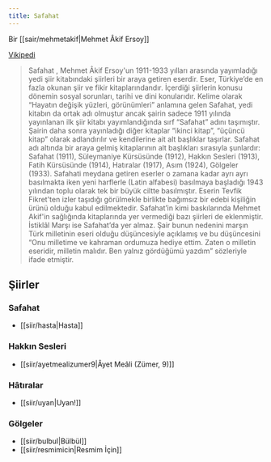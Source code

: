```yaml
---
title: Safahat
---
```


Bir [[sair/mehmetakif|Mehmet Âkif Ersoy]]

[Vikipedi](https://tr.wikipedia.org/wiki/Safahat)
> Safahat , Mehmet Âkif Ersoy'un 1911-1933 yılları arasında yayımladığı yedi şiir kitabındaki şiirleri bir araya getiren eserdir.
> Eser, Türkiye’de en fazla okunan şiir ve fikir kitaplarındandır. İçerdiği şiirlerin konusu dönemin sosyal sorunları, tarihi ve dini konularıdır.
> Kelime olarak “Hayatın değişik yüzleri, görünümleri” anlamına gelen Safahat, yedi kitabın da ortak adı olmuştur ancak şairin sadece 1911 yılında yayınlanan ilk şiir kitabı yayımlandığında sırf “Safahat” adını taşımıştır. Şairin daha sonra yayınladığı diğer kitaplar “ikinci kitap”, “üçüncü kitap” olarak adlandırılır ve kendilerine ait alt başlıklar taşırlar. Safahat adı altında bir araya gelmiş kitaplarının alt başlıkları sırasıyla şunlardır: Safahat (1911), Süleymaniye Kürsüsünde (1912), Hakkın Sesleri (1913), Fatih Kürsüsünde (1914), Hatıralar (1917), Asım (1924), Gölgeler (1933).
> Safahati meydana getiren eserler o zamana kadar ayrı ayrı basılmakta iken yeni harflerle (Latin alfabesi) basılmaya başladığı 1943 yılından toplu olarak tek bir büyük ciltte basılmıştır.
> Eserin Tevfik Fikret'ten izler taşıdığı görülmekle birlikte bağımsız bir edebi kişiliğin ürünü olduğu kabul edilmektedir.
> Safahat’in kimi baskılarında Mehmet Akif'in sağlığında kitaplarında yer vermediği bazı şiirleri de eklenmiştir. İstiklâl Marşı ise Safahat’da yer almaz. Şair bunun nedenini marşın Türk milletinin eseri olduğu düşüncesiyle açıklamış ve bu düşüncesini “Onu milletime ve kahraman ordumuza hediye ettim. Zaten o milletin eseridir, milletin malıdır. Ben yalnız gördüğümü yazdım” sözleriyle ifade etmiştir.



## Şiirler
### Safahat
- [[siir/hasta|Hasta]]
### Hakkın Sesleri
- [[siir/ayetmealizumer9|Âyet Meâli (Zümer, 9)]]
### Hâtıralar
- [[siir/uyan|Uyan!]]
### Gölgeler
- [[siir/bulbul|Bülbül]]
- [[siir/resmimicin|Resmim İçin]]